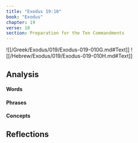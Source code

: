 ```yaml
---
title: "Exodus 19:10"
book: "Exodus"
chapter: 19
verse: 10
section: Preparation for the Ten Commandments
---
```

![[/Greek/Exodus/019/Exodus-019-010G.md#Text]]
![[/Hebrew/Exodus/019/Exodus-019-010H.md#Text]]

## Analysis

#### Words

#### Phrases

#### Concepts

## Reflections
